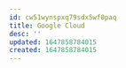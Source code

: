 ```yaml
---
id: cw51wynspxq79sdx5wf0paq
title: Google Cloud
desc: ''
updated: 1647858784015
created: 1647858784015
---
```


